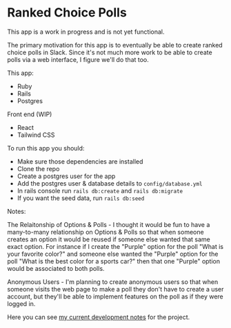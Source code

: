 # Ranked Choice Polls

This app is a work in progress and is not yet functional.

The primary motivation for this app is to eventually be able to create ranked choice polls in Slack. Since it's not much more work to be able to create polls via a web interface, I figure we'll do that too.

This app:

- Ruby
- Rails
- Postgres

Front end (WIP)

- React
- Tailwind CSS

To run this app you should:

- Make sure those dependencies are installed
- Clone the repo
- Create a postgres user for the app
- Add the postgres user & database details to `config/database.yml`
- In rails console run `rails db:create` and `rails db:migrate`
- If you want the seed data, run `rails db:seed`

Notes:

The Relaitonship of Options & Polls - I thought it would be fun to have a many-to-many relationship on Options & Polls so that when someone creates an option it would be reused if someone else wanted that same exact option. For instance if I create the "Purple" option for the poll "What is your favorite color?" and someone else wanted the "Purple" option for the poll "What is the best color for a sports car?" then that one "Purple" option would be associated to both polls.

Anonymous Users - I'm planning to create anonymous users so that when someone visits the web page to make a poll they don't have to create a user account, but they'll be able to implement features on the poll as if they were logged in.

Here you can see [my current development notes](https://octo.app/public/RHho4EoYxn0OsoOZYH3xs) for the project.
